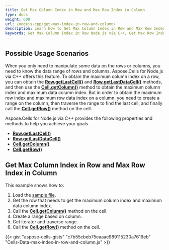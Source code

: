 ```yaml
---
title: Get Max Column Index in Row and Max Row Index in Column
type: docs
weight: 600
url: /nodejs-cpp/get-max-index-in-row-and-column/
description: Learn how to Get Max Column Index in Row and Max Row Index in Column through the Aspose.Cells for Node.js via C++ API.
keywords: Get Max Column Index in Row Node.js via C++, Get Max Row Index in Column Node.js via C++, Get Max Data Column Index in Row Node.js via C++, Get Max Data Row Index in Column Node.js via C++.
---
```


## **Possible Usage Scenarios**
When you only need to manipulate some data on the rows or columns, you need to know the data range of rows and columns. Aspose.Cells for Node.js via C++ offers this feature. To obtain the maximum column index on a row, you can obtain the [**Row.getLastCell()**](https://reference.aspose.com/cells/nodejs-cpp/row/#getLastCell--) and [**Row.getLastDataCell()**](https://reference.aspose.com/cells/nodejs-cpp/row/#getLastDataCell--) methods, and then use the [**Cell.getColumn()**](https://reference.aspose.com/cells/nodejs-cpp/cell/#getColumn--) method to obtain the maximum column index and maximum data column index. But in order to obtain the maximum row index and maximum row data index on a column, you need to create a range on the column, then traverse the range to find the last cell, and finally call the [**Cell.getRow()**](https://reference.aspose.com/cells/nodejs-cpp/cell/#getRow--) method on the cell.

Aspose.Cells for Node.js via C++ provides the following properties and methods to help you achieve your goals.
- [**Row.getLastCell()**](https://reference.aspose.com/cells/nodejs-cpp/row/#getLastCell--)
- [**Row.getLastDataCell()**](https://reference.aspose.com/cells/nodejs-cpp/row/#getLastDataCell--)
- [**Cell.getColumn()**](https://reference.aspose.com/cells/nodejs-cpp/cell/#getColumn--)
- [**Cell.getRow()**](https://reference.aspose.com/cells/nodejs-cpp/cell/#getRow--)

## **Get Max Column Index in Row and Max Row Index in Column**
This example shows how to:

1. Load the [sample file](sample.xlsx).
1. Get the row that needs to get the maximum column index and maximum data column index.
1. Call the [**Cell.getColumn()**](https://reference.aspose.com/cells/nodejs-cpp/cell/#getColumn--) method on the cell.
1. Create a range based on column.
1. Get iterator and traverse range.
1. Call the [**Cell.getRow()**](https://reference.aspose.com/cells/nodejs-cpp/cell/#getRow--) method on the cell.

{{< gist "aspose-cells-gists" "c7b55cbeb75eaaae989115230a7619eb" "Cells-Data-max-index-in-row-and-column.js" >}}

